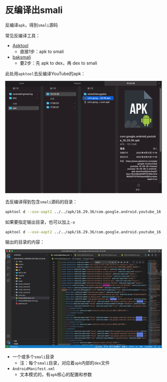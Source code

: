 # 反编译出smali

反编译`apk`，得到`smali`源码

常见反编译工具：

* [Apktool](https://ibotpeaches.github.io/Apktool/install/)
  * 直接1步：apk to smali
* [baksmali](https://github.com/JesusFreke/smali)
  * 要2步：先 apk to dex，再 dex to smali

此处用`apktool`去反编译YouTube的apk：

![youtube_apk_file](../assets/img/youtube_apk_file.png)

去反编译得到包含`smali`源码的目录：

```bash
apktool d --use-aapt2 ../../apk/16.29.36/com.google.android.youtube_16.29.36.apk
```

如果要指定输出目录，也可以加上`-o`

```bash
apktool d --use-aapt2 ../../apk/16.29.36/com.google.android.youtube_16.29.36.apk -o com.google.android.youtube_16.29.36_aapt2
```

输出的目录的内容：

![apktool_output_smali](../assets/img/apktool_output_smali.jpg)

* 一个或多个`smali`目录
  * 注：每个`smali`目录，对应着`apk`内部的`dex`文件
* `AndroidManifest.xml`
  * 文本模式的，有`apk`核心的配置和参数
